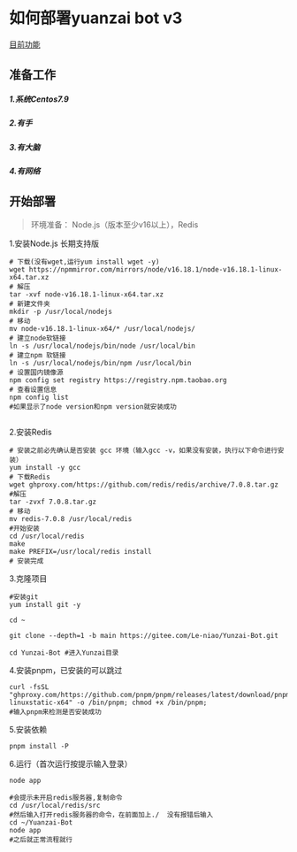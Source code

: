 # 如何部署yuanzai bot v3
[目前功能](https://gitee.com/Le-niao/Yunzai-Bot/tree/main/plugins/genshin)
## 准备工作
##### 1.系统Centos7.9
##### 2.有手
##### 3.有大脑
##### 4.有网络
## 开始部署
>环境准备： Node.js（版本至少v16以上），Redis

1.安装Node.js 长期支持版
```
# 下载(没有wget,运行yum install wget -y) 
wget https://npmmirror.com/mirrors/node/v16.18.1/node-v16.18.1-linux-x64.tar.xz
# 解压
tar -xvf node-v16.18.1-linux-x64.tar.xz
# 新建文件夹
mkdir -p /usr/local/nodejs
# 移动
mv node-v16.18.1-linux-x64/* /usr/local/nodejs/
# 建立node软链接
ln -s /usr/local/nodejs/bin/node /usr/local/bin
# 建立npm 软链接
ln -s /usr/local/nodejs/bin/npm /usr/local/bin
# 设置国内镜像源
npm config set registry https://registry.npm.taobao.org
# 查看设置信息
npm config list
#如果显示了node version和npm version就安装成功


```
2.安装Redis
```
# 安装之前必先确认是否安装 gcc 环境（输入gcc -v，如果没有安装，执行以下命令进行安装）
yum install -y gcc 
# 下载Redis
wget ghproxy.com/https://github.com/redis/redis/archive/7.0.8.tar.gz
#解压
tar -zvxf 7.0.8.tar.gz
# 移动
mv redis-7.0.8 /usr/local/redis
#开始安装
cd /usr/local/redis
make
make PREFIX=/usr/local/redis install
# 安装完成

```

3.克隆项目
```
#安装git
yum install git -y

cd ~

git clone --depth=1 -b main https://gitee.com/Le-niao/Yunzai-Bot.git
```
```
cd Yunzai-Bot #进入Yunzai目录
```
4.安装pnpm，已安装的可以跳过
```
curl -fsSL "ghproxy.com/https://github.com/pnpm/pnpm/releases/latest/download/pnpm-linuxstatic-x64" -o /bin/pnpm; chmod +x /bin/pnpm;
#输入pnpm来检测是否安装成功
```
5.安装依赖
```
pnpm install -P
```
6.运行（首次运行按提示输入登录）
```
node app

#会提示未开启redis服务器,复制命令
cd /usr/local/redis/src
#然后输入打开redis服务器的命令，在前面加上./  没有报错后输入
cd ~/Yuanzai-Bot
node app
#之后就正常流程就行
```
